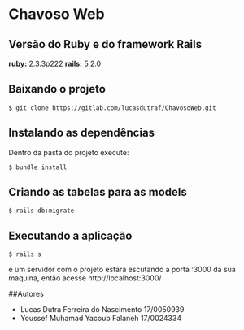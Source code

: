 # Chavoso Web

## Versão do Ruby e do framework Rails
**ruby:** 2.3.3p222
**rails:** 5.2.0

## Baixando o projeto
```
$ git clone https://gitlab.com/lucasdutraf/ChavosoWeb.git
```

## Instalando as dependências
Dentro da pasta do projeto execute:
```
$ bundle install
```

## Criando as tabelas para as models
```
$ rails db:migrate
```

## Executando a aplicação
```
$ rails s
```
e um servidor com o projeto estará escutando a porta :3000 da sua maquina, então acesse http://localhost:3000/

##Autores
  - Lucas Dutra Ferreira do Nascimento 17/0050939
  - Youssef Muhamad Yacoub Falaneh 17/0024334 
